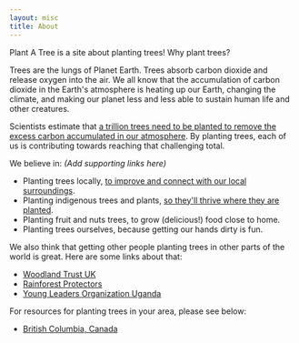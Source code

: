 ```yaml
---
layout: misc
title: About
---
```


Plant A Tree is a site about planting trees! Why plant trees?

Trees are the lungs of Planet Earth.  Trees absorb carbon dioxide and release oxygen into the air.  We all know that the accumulation of carbon dioxide in the Earth's atmosphere is heating up our Earth, changing the climate, and making our planet less and less able to sustain human life and other creatures.

Scientists estimate that [a trillion trees need to be planted to remove the excess carbon accumulated in our atmosphere](https://www.theguardian.com/environment/2019/jul/04/planting-billions-trees-best-tackle-climate-crisis-scientists-canopy-emissions). By planting trees, each of us is contributing towards reaching that challenging total.


We believe in:  _(Add supporting links here)_
* Planting trees locally, [to improve and connect with our local surroundings](https://www.treepeople.org/tree-benefits).
* Planting indigenous trees and plants, [so they'll thrive where they are planted](https://thetyee.ca/News/2020/02/28/If-We-Plant-Trees-They-Must-Be-Native-Trees/).
* Planting fruit and nuts trees, to grow (delicious!) food close to home.
* Planting trees ourselves, because getting our hands dirty is fun.

We also think that getting other people planting trees in other parts of the world is great.  Here are some links about that:
* [Woodland Trust UK](https://www.woodlandtrust.org.uk/plant-trees/large-scale-planting)
* [Rainforest Protectors](http://www.rainforestprotectors.org/rainforest/Projects.aspx)
* [Young Leaders Organization Uganda](https://www.youngleadersuganda.org/fruit-tree-planting)

For resources for planting trees in your area, please see below:

* [British Columbia, Canada](/resources/resources-for-british-columbia.html)
